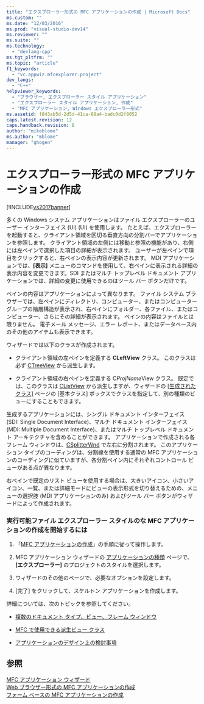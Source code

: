 ```yaml
---
title: "エクスプローラー形式の MFC アプリケーションの作成 | Microsoft Docs"
ms.custom: ""
ms.date: "12/03/2016"
ms.prod: "visual-studio-dev14"
ms.reviewer: ""
ms.suite: ""
ms.technology: 
  - "devlang-cpp"
ms.tgt_pltfrm: ""
ms.topic: "article"
f1_keywords: 
  - "vc.appwiz.mfcexplorer.project"
dev_langs: 
  - "C++"
helpviewer_keywords: 
  - "ブラウザー, エクスプローラー スタイル アプリケーション"
  - "エクスプローラー スタイル アプリケーション, 作成"
  - "MFC アプリケーション, Windows エクスプローラー形式"
ms.assetid: f843ab5d-2d5d-41ca-88a4-badc0d2f8052
caps.latest.revision: 12
caps.handback.revision: 8
author: "mikeblome"
ms.author: "mblome"
manager: "ghogen"
---
```

# エクスプローラー形式の MFC アプリケーションの作成
[!INCLUDE[vs2017banner](../../assembler/inline/includes/vs2017banner.md)]

多くの Windows システム アプリケーションはファイル エクスプローラーのユーザー インターフェイス \(UI\) \(UI\) を使用します。  たとえば、エクスプローラーを起動すると、クライアント領域を区切る垂直方向の分割バーでアプリケーションを参照します。  クライアント領域の左側には移動と参照の機能があり、右側には左ペインで選択した項目の詳細が表示されます。  ユーザーが左ペインで項目をクリックすると、右ペインの表示内容が更新されます。  MDI アプリケーションでは、**\[表示\]** メニューのコマンドを使用して、右ペインに表示される詳細の表示内容を変更できます。SDI またはマルチ トップレベル ドキュメント アプリケーションでは、詳細の変更に使用できるのはツール バー ボタンだけです。  
  
 ペインの内容はアプリケーションによって異なります。  ファイル システム ブラウザーでは、左ペインにディレクトリ、コンピューター、またはコンピューター グループの階層構造が表示され、右ペインにフォルダー、各ファイル、またはコンピューター、さらにその詳細が表示されます。  ペインの内容はファイルとは限りません。  電子メール メッセージ、エラー レポート、またはデータベース内のその他のアイテムも表示できます。  
  
 ウィザードでは以下のクラスが作成されます。  
  
-   クライアント領域の左ペインを定義する **CLeftView** クラス。  このクラスは必ず [CTreeView](../../mfc/reference/ctreeview-class.md) から派生します。  
  
-   クライアント領域の右ペインを定義する C*ProjName*View クラス。  既定では、このクラスは [CListView](../../mfc/reference/clistview-class.md) から派生しますが、ウィザードの [&#91;生成されたクラス&#93;](../../mfc/reference/generated-classes-mfc-application-wizard.md) ページの \[基本クラス\] ボックスでクラスを指定して、別の種類のビューにすることもできます。  
  
 生成するアプリケーションには、シングル ドキュメント インターフェイス \(SDI: Single Document Interface\)、マルチ ドキュメント インターフェイス \(MDI: Multiple Document Interface\)、またはマルチ トップレベル ドキュメント アーキテクチャを含めることができます。  アプリケーションで作成される各フレーム ウィンドウは、[CSplitterWnd](../../mfc/reference/csplitterwnd-class.md) で左右に分割されます。  このアプリケーション タイプのコーディングは、分割線を使用する通常の MFC アプリケーションのコーディングに似ていますが、各分割ペイン内にそれぞれコントロール ビューがある点が異なります。  
  
 右ペインで既定のリスト ビューを使用する場合は、大きいアイコン、小さいアイコン、一覧、または詳細モードにビューの表示形式を切り替えるための、メニューの選択肢 \(MDI アプリケーションのみ\) およびツール バー ボタンがウィザードによって作成されます。  
  
### 実行可能ファイル エクスプローラー スタイルのな MFC アプリケーションの作成を開始するには  
  
1.  「[MFC アプリケーションの作成](../../mfc/reference/creating-an-mfc-application.md)」の手順に従って操作します。  
  
2.  MFC アプリケーション ウィザードの [アプリケーションの種類](../Topic/Application%20Type,%20MFC%20Application%20Wizard.md) ページで、**\[エクスプローラー\]** のプロジェクトのスタイルを選択します。  
  
3.  ウィザードのその他のページで、必要なオプションを設定します。  
  
4.  \[完了\] をクリックして、スケルトン アプリケーションを作成します。  
  
 詳細については、次のトピックを参照してください。  
  
-   [複数のドキュメント タイプ、ビュー、フレーム ウィンドウ](../../mfc/multiple-document-types-views-and-frame-windows.md)  
  
-   [MFC で使用できる派生ビュー クラス](../../mfc/derived-view-classes-available-in-mfc.md)  
  
-   [アプリケーションのデザイン上の検討事項](../../mfc/application-design-choices.md)  
  
## 参照  
 [MFC アプリケーション ウィザード](../Topic/MFC%20Application%20Wizard.md)   
 [Web ブラウザー形式の MFC アプリケーションの作成](../../mfc/reference/creating-a-web-browser-style-mfc-application.md)   
 [フォーム ベースの MFC アプリケーションの作成](../Topic/Creating%20a%20Forms-Based%20MFC%20Application.md)